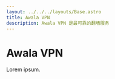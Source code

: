 ```yaml
---
layout: ../../../layouts/Base.astro
title: Awala VPN
description: Awala VPN 是最可靠的翻墙服务
---
```


# Awala VPN

Lorem ipsum.
